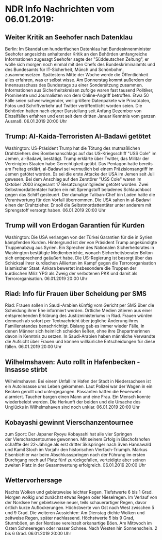 # NDR Info Nachrichten vom 06.01.2019:


## Weiter Kritik an Seehofer nach Datenklau
Berlin: Im Skandal um hundertfachen Datenklau hat Bundesinnenminister Seehofer angesichts anhaltender Kritik an den Behörden umfangreiche Informationen zugesagt Seehofer sagte der "Süddeutschen Zeitung", er wolle sich morgen noch einmal mit den Chefs des Bundeskriminalamts und des Bundesamts für IT-Sicherheit, Münch und Schönbohm, zusammensetzen. Spätestens Mitte der Woche werde die Öffentlichkeit alles erfahren, was er selbst wisse. Am Donnerstag kommt außerdem der Innenausschuss des Bundestags zu einer Sondersitzung zusammen. Informationen aus Sicherheitskreisen zufolge waren fast tausend Politiker, Prominente und Journalisten von dem Online-Angriff betroffen. Etwa 50 Fälle seien schwerwiegender, weil größere Datenpakete wie Privatdaten, Fotos und Schriftverkehr auf Twitter veröffentlicht worden seien. Die Behörden hatten nach eigner Darstellung seit Anfang Dezember von Einzelfällen erfahren und erst seit dem dritten Januar Kenntnis vom ganzen Ausmaß. 06.01.2019 20:00 Uhr 

## Trump: Al-Kaida-Terroristen Al-Badawi getötet
Washington: US-Präsident Trump hat die Tötung des mutmaßlichen Drahtziehers des Bombenanschlags auf das US-Kriegsschiff "USS Cole" im Jemen, al-Badawi, bestätigt. Trump erklärte über Twitter, das Militär der Vereinigten Staaten habe Gerechtigkeit geübt. Das Pentagon hatte bereits am Freitag erklärt, al-Badawi sei vermutlich bei einem Präzisionsangriff im Jemen getötet worden. Es sei die erste Attacke der USA im Jemen seit Juli gewesen. Bei dem Anschlag auf den Zerstörer "USS Cole" waren im Oktober 2000 insgesamt 17 Besatzungsmitglieder getötet worden. Zwei Selbstmordattentäter hatten ein mit Sprengstoff beladenes Schlauchboot gegen das Schiff gesteuert. Der damalige Taliban-Chef bin Laden hatte die Verantwortung für den Vorfall übernommen. Die USA sahen in al-Badawi einen der Drahtzieher. Er soll die Selbstmordattentäter unter anderem mit Sprengstoff versorgt haben. 06.01.2019 20:00 Uhr 

## Trump will von Erdogan Garantien für Kurden
Washington: Die USA verlangen von der Türkei Garantien für die in Syrien kämpfenden Kurden. Hintergrund ist der von Präsident Trump angekündigte Truppenabzug aus Syrien. Ein Sprecher des Nationalen Sicherheitsrates in Washington bestätigte Medienberichte, wonach Sicherheitsberater Bolton sich entsprechend geäußert habe. Die US-Regierung ist besorgt über das Schicksal ihrer kurdischen Alliierten im Kampf gegen die Terrororganisation Islamischer Staat. Ankara bewertet insbesondere die Truppen der kurdischen Miliz YPG als Zweig der verbotenen PKK und damit als Terrororganisation. 06.01.2019 20:00 Uhr 

## Riad: Info für Frauen über Scheidung per SMS
Riad: Frauen sollen in Saudi-Arabien künftig vom Gericht per SMS über die Scheidung ihrer Ehe informiert werden. Örtliche Medien zitieren aus einer entsprechenden Erklärung des Justizministeriums in Riad. Frauen würden demnach ab sofort per Textnachricht über jegliche Änderung ihres Familienstandes benachrichtigt. Bislang gab es immer wieder Fälle, in denen Männer sich heimlich scheiden ließen, ohne ihre Ehepartnerinnen davon in Kenntnis zu setzen. In Saudi-Arabien haben männliche Verwandte die Aufsicht über Frauen und können willkürliche Entscheidungen für diese fällen. 06.01.2019 20:00 Uhr 

## Wilhelmshaven: Auto rollt in Hafenbecken - Insasse stirbt
Wilhelmshaven: Bei einem Unfall im Hafen der Stadt in Niedersachsen ist ein Autoinsasse ums Leben gekommen. Laut Polizei war der Wagen in ein Becken gerollt und untergegangen. Passanten hatten die Feuerwehr alarmiert. Taucher bargen einen Mann und eine Frau. Ein Mensch konnte wiederbelebt werden. Die Herkunft der beiden und die Ursache des Unglücks in Wilhelmshaven sind noch unklar. 06.01.2019 20:00 Uhr 

## Kobayashi gewinnt Vierschanzentournee
zum Sport: Der Japaner Ryoyu Kobayashi hat alle vier Springen der Vierschanzentournee gewonnen. Mit seinem Erfolg in Bischofshofen schaffte der 22-Jährige als erst dritter Skispringer nach Sven Hannawald und Kamil Stoch im Vorjahr den historischen Vierfach-Triumph. Markus Eisenbichler war beim Abschlussspringen nach der Führung im ersten Durchgang noch auf Platz fünf zurückgefallen, verteidigte aber seinen zweiten Platz in der Gesamtwertung erfolgreich. 06.01.2019 20:00 Uhr 

## Wettervorhersage
Nachts Wolken und gebietsweise leichter Regen. Tiefstwerte 6 bis 1 Grad. Morgen wolkig und zunächst etwas Regen oder Nieselregen. Im Verlauf von der Nordsee her gebietsweise neuer, teils schauerartiger Regen, davor örtlich kurze Auflockerungen. Höchstwerte von Ost nach West zwischen 5 und 9 Grad. Die weiteren Aussichten: Am Dienstag dichte Wolken und zeitweise Regen, später nachlassend. Höchstwerte 5 bis 9 Grad, Sturmböen, an der Nordsee vereinzelt orkanartige Böen. Am Mittwoch im Osten Schneeregen oder nasser Schnee. Nach Westen hin Sonnenschein. 2 bis 6 Grad. 06.01.2019 20:00 Uhr 
